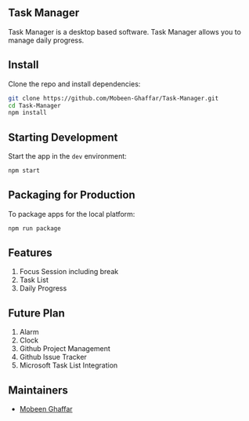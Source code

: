 
## Task Manager
Task Manager is a desktop based software. Task Manager allows you to manage daily progress.

## Install

Clone the repo and install dependencies:

```bash
git clone https://github.com/Mobeen-Ghaffar/Task-Manager.git
cd Task-Manager
npm install
```


## Starting Development

Start the app in the `dev` environment:

```bash
npm start
```

## Packaging for Production

To package apps for the local platform:

```bash
npm run package
```
## Features

1. Focus Session including break
2. Task List
3. Daily Progress

## Future Plan

1. Alarm
2. Clock
3. Github Project Management
4. Github Issue Tracker
5. Microsoft Task List Integration

## Maintainers

- [Mobeen Ghaffar](https://github.com/Mobeen-Ghaffar)
